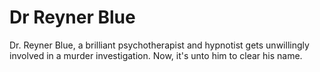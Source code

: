 # Dr Reyner Blue
 Dr. Reyner Blue, a brilliant psychotherapist and hypnotist gets unwillingly involved in a murder investigation. Now, it's unto him to clear his name.
